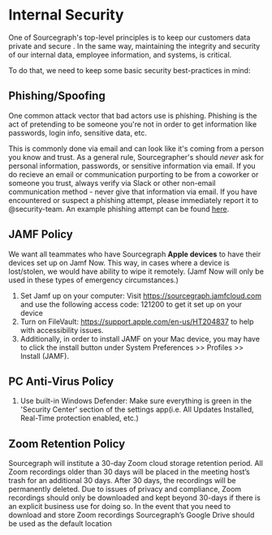 # Internal Security

One of Sourcegraph's top-level principles is to keep our customers data private and secure . In the same way, maintaining the integrity and security of our
internal data, employee information, and systems, is critical.

To do that, we need to keep some basic security best-practices in mind:

## Phishing/Spoofing

One common attack vector that bad actors use is phishing. Phishing is the act of pretending to be someone you're not in order to get information like passwords,
login info, sensitive data, etc.

This is commonly done via email and can look like it's coming from a person you know and trust. As a general rule, Sourcegrapher's should _never_ ask for personal
information, passwords, or sensitive information via email. If you do recieve an email or communication purporting to be from a coworker or someone you trust,
always verify via Slack or other non-email communication method - never give that information via email. If you have encountered or suspect a phishing attempt,
please immediately report it to @security-team. An example phishing attempt can be found [here](https://photos.app.goo.gl/LEzDYiQjCYzfmw2a8).

## JAMF Policy

We want all teammates who have Sourcegraph **Apple devices** to have their devices set up on Jamf Now. This way, in cases where a device is lost/stolen, we would have ability to wipe it remotely. (Jamf Now will only be used in these types of emergency circumstances.)

1. Set Jamf up on your computer: Visit https://sourcegraph.jamfcloud.com and use the following access code: 121200 to get it set up on your device
2. Turn on FileVault: https://support.apple.com/en-us/HT204837 to help with accessibility issues.
3. Additionally, in order to install JAMF on your Mac device, you may have to click the install button under System Preferences >> Profiles >> Install (JAMF). 

## PC Anti-Virus Policy

1. Use built-in Windows Defender: Make sure everything is green in the 'Security Center' section of the settings app(i.e. All Updates Installed, Real-Time protection enabled, etc.)

## Zoom Retention Policy

Sourcegraph will institute a 30-day Zoom cloud storage retention period. All Zoom recordings older than 30 days will be placed in the meeting host’s trash for an additional 30 days. After 30 days, the recordings will be permanently deleted. Due to issues of privacy and compliance, Zoom recordings should only be downloaded and kept beyond 30-days if there is an explicit business use for doing so. In the event that you need to download and store Zoom recordings Sourcegraph’s Google Drive should be used as the default location
